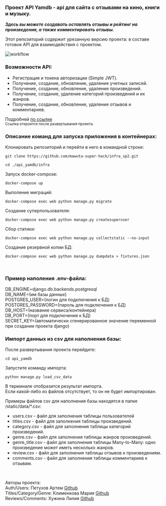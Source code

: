 ### Проект API Yamdb - api для сайта с отзывами на кино, книги и музыку.

***Здесь вы можете создавать оставлять отзывы и рейтинг на произведения, а также комментировать отзывы.***

Этот репозиторий содержит урезанную версию проекта: в составе готовое API для взаимодействия с проектом.
<br>

![workflow](https://github.com/mawuta-super-hack/yamdb_final/actions/workflows/yamdb_workflow.yml/badge.svg?)

### Возможности API:
- Регистрация и токена авторизации (Simple JWT).
- Получение, создание, обновление, удаление учетных записей.
- Получение, создание, обновление, удаление произведений.
- Получение, создание, удаление категорий произведений и их жанров.
- Получение, создание, обновление, удаление отзывов и комментариев.

Подробней [по ссылке](http://127.0.0.1:8000/api/v1/redoc/)<br>
<sub>Ссылка откроется после развертывания проекта.</sub>
<br>
### Описание команд для запуска приложения в контейнерах:

Клонировать репозиторий и перейти в него в командной строке:

```
git clone https://github.com/mawuta-super-hack/infra_sp2.git
```

```
cd ./api_yamdb/infra
```

Запуск docker-compose:
```
docker-compose up
```

Выполение миграций:
```
docker-compose exec web python manage.py migrate
```

Создание суперпользователя:
```
docker-compose exec web python manage.py createsuperuser
```

Cбор статики:
```
docker-compose exec web python manage.py collectstatic --no-input 
```

Создание резервной копии БД:
```
docker-compose exec web python manage.py dumpdata > fixtures.json
```
<br>


### Пример наполения .env-файла:

DB_ENGINE=django.db.backends.postgresql <br>
DB_NAME=(им базы данных)<br>
POSTGRES_USER=(логин для подключения к БД)<br>
POSTGRES_PASSWORD=(пароль для подключения к БД)<br>
DB_HOST=(название сервиса/контейнера)<br>
DB_PORT=(порт для подключения к БД)<br>
SECRET_KEY=(автоматически сгенерированное значение переменной при создании проекта django)<br>

### Импорт данных из csv для наполнения базы:

После развертывания проекта перейдите:

```
cd api_yamdb
```

Запустите команду импорта:

```
python manage.py load_csv_data
```

В терминале отобразится результат импорта.<br>
Если какой-либо из файлов отсутствует, то он не будет импортирован.

Примеры файлов csv для наполнения базы находятся в папке /static/data/*.csv:
- users.csv - файл для заполнения таблицы пользователей
- titles.csv - файл для заполнения таблицы произведений.
- category.csv - файл для заполнения таблицы категорий произведений.
- genre.csv - файл для заполнения таблицы жанров произведений.
- genre_title.csv - файл для заполнения таблицы Many-to-Many: одно произведение может иметь несколько жанров.
- review.csv - файл для заполнения таблицы отзывов к произведениям.
- comments.csv - файл для заполнения таблицы комментариев к отзывам.
<br>

Авторы проекта:
<br>
Auth/Users: Петухов Артем [Github](https://github.com/mityasun)<br>
Titles/Category/Genre: Клименкова Мария [Github](https://github.com/mawuta-super-hack)<br>
Reviews/Comments: Хужина Лилия [Github](https://github.com/iamliliya)<br>
